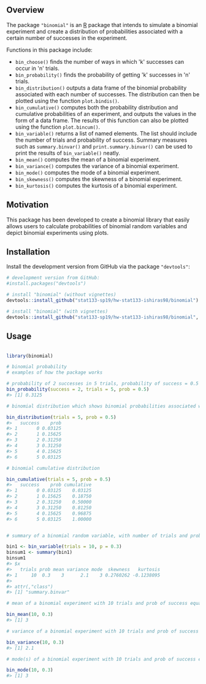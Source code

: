 
<!-- README.md is generated from README.Rmd. Please edit that file -->
Overview
--------

The package `"binomial"` is an [R](http://www.r-project.org/) package that intends to simulate a binomial experiment and create a distribution of probabilities associated with a certain number of successes in the experiment.

Functions in this package include:

-   `bin_choose()` finds the number of ways in which 'k' successes can occur in 'n' trials.
-   `bin_probability()` finds the probability of getting 'k' successes in 'n' trials.
-   `bin_distribution()` outputs a data frame of the binomial probability associated with each number of successes. The distribution can then be plotted using the function `plot.bindis()`.
-   `bin_cumulative()` computes both the probability distribution and cumulative probabilities of an experiment, and outputs the values in the form of a data frame. The results of this function can also be plotted using the function `plot.bincum()`.
-   `bin_variable()` returns a list of named elements. The list should include the number of trials and probability of success. Summary measures such as `summary.binvar()` and `print.summary.binvar()` can be used to print the results of `bin_variable()` neatly.
-   `bin_mean()` computes the mean of a binomial experiment.
-   `bin_variance()` computes the variance of a binomial experiment.
-   `bin_mode()` computes the mode of a binomial experiment.
-   `bin_skewness()` computes the skewness of a binomial experiment.
-   `bin_kurtosis()` computes the kurtosis of a binomial experiment.

Motivation
----------

This package has been developed to create a binomial library that easily allows users to calculate probabilities of binomial random variables and depict binomial experiments using plots.

Installation
------------

Install the development version from GitHub via the package `"devtools"`:

``` r
# development version from GitHub:
#install.packages("devtools") 

# install "binomial" (without vignettes)
devtools::install_github("stat133-sp19/hw-stat133-ishiras98/binomial")

# install "binomial" (with vignettes)
devtools::install_github("stat133-sp19/hw-stat133-ishiras98/binomial", build_vignettes = TRUE)
```

Usage
-----

``` r

library(binomial)

# binomial probability
# examples of how the package works 

# probability of 2 successes in 5 trials, probability of success = 0.5
bin_probability(success = 2, trials = 5, prob = 0.5)
#> [1] 0.3125

# binomial distribution which shows binomial probabilities associated with each number of successes when there are 5 trials 

bin_distribution(trials = 5, prob = 0.5)
#>   success    prob
#> 1       0 0.03125
#> 2       1 0.15625
#> 3       2 0.31250
#> 4       3 0.31250
#> 5       4 0.15625
#> 6       5 0.03125

# binomial cumulative distribution  

bin_cumulative(trials = 5, prob = 0.5)
#>   success    prob cumulative
#> 1       0 0.03125    0.03125
#> 2       1 0.15625    0.18750
#> 3       2 0.31250    0.50000
#> 4       3 0.31250    0.81250
#> 5       4 0.15625    0.96875
#> 6       5 0.03125    1.00000


# summary of a binomial random variable, with number of trials and probability of success given 

bin1 <- bin_variable(trials = 10, p = 0.3)
binsum1 <- summary(bin1)
binsum1
#> $x
#>   trials prob mean variance mode  skewness   kurtosis
#> 1     10  0.3    3      2.1    3 0.2760262 -0.1238095
#> 
#> attr(,"class")
#> [1] "summary.binvar"

# mean of a binomial experiment with 10 trials and prob of success equal to 0.3

bin_mean(10, 0.3)
#> [1] 3

# variance of a binomial experiment with 10 trials and prob of success equal to 0.3

bin_variance(10, 0.3)
#> [1] 2.1

# mode(s) of a binomial experiment with 10 trials and prob of success equal to 0.3

bin_mode(10, 0.3)
#> [1] 3
```
